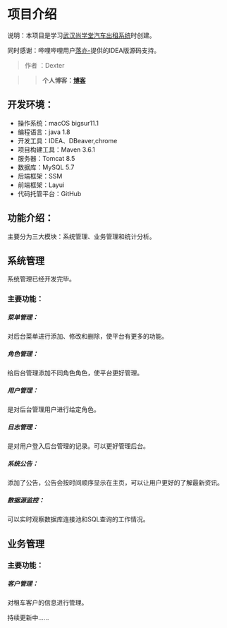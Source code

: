 

# 项目介绍

说明：本项目是学习[武汉尚学堂汽车出租系统](https://www.bilibili.com/video/BV1d4411r7vn?p=21  )时创建。

同时感谢：哔哩哔哩用户[落亦-](https://space.bilibili.com/274696873?spm_id_from=333.788.b_636f6d6d656e74.6 )提供的IDEA版源码支持。

> 作者 ：Dexter

> > **个人博客：[博客](https://yexiang43.github.io/)**

## 开发环境：

+ 操作系统：macOS bigsur11.1
+ 编程语言：java 1.8
+ 开发工具：IDEA、DBeaver,chrome
+ 项目构建工具：Maven 3.6.1
+ 服务器：Tomcat 8.5
+ 数据库：MySQL  5.7
+ 后端框架：SSM
+ 前端框架：Layui  
+ 代码托管平台：GitHub

## 功能介绍：

主要分为三大模块：系统管理、业务管理和统计分析。

## 系统管理

系统管理已经开发完毕。

### 主要功能：

##### 菜单管理：

对后台菜单进行添加、修改和删除，使平台有更多的功能。

##### 角色管理：

给后台管理添加不同角色角色，使平台更好管理。

##### 用户管理：

是对后台管理用户进行给定角色。

##### 日志管理：

是对用户登入后台管理的记录。可以更好管理后台。

##### 系统公告：

添加了公告，公告会按时间顺序显示在主页，可以让用户更好的了解最新资讯。

##### 数据源监控：

可以实时观察数据库连接池和SQL查询的工作情况。

## 业务管理

### 主要功能：

##### 客户管理：

对租车客户的信息进行管理。

持续更新中......